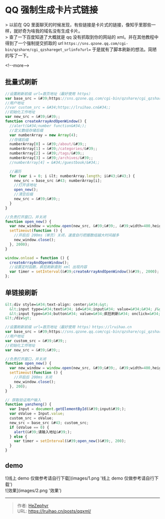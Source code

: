 # QQ 强制生成卡片式链接


&gt; 以前在 QQ 里面聊天的时候发现，有些链接是卡片式的链接，像知乎里那些一样，就好奇为啥我的域名没有生成卡片。  
&gt; 查了一下百度知道了大概就是 qq 没有抓取到你的网站的 xml。并在其他教程中得到了一个强制提交抓取的 url `https://sns.qzone.qq.com/cgi-bin/qzshare/cgi_qzshareget_urlinfo?url=` 于是就有了脚本刷新的想法。简陋的写了一下。

&lt;!--more--&gt;

## 批量式刷新

```javascript 批量式刷新 js
//设置刷新前缀 url=首页地址（最好使用 https）
var base_src = &#39;https://sns.qzone.qq.com/cgi-bin/qzshare/cgi_qzshareget_urlinfo?url=https://lruihao.cn&#39;;
//用户地址
//var custom_src = &#34;https://lruihao.cn&#34;;
//初始化工作地址
var new_src = &#39;&#39;;
function createArrayAndOpenWindow() {
  //alert(&#34;number function&#34;);
  //定义数组存储后缀
  var numberArray = new Array(4);
  //存储后缀
  numberArray[0] = &#39;/about/&#39;;
  numberArray[1] = &#39;/categories/&#39;;
  numberArray[2] = &#39;/tags/&#39;;
  numberArray[3] = &#39;/archives/&#39;;
  //numberArray[4] = &#34;/guestbook/&#34;;

  //遍历
  for (var i = 0; i &lt; numberArray.length; i&#43;&#43;) {
    new_src = base_src &#43; numberArray[i];
    //打开该地址
    open_new();
    //清空后缀
    new_src = &#39;&#39;;
  }
}

//负责打开窗口，并关闭
function open_new() {
  var new_window = window.open(new_src, &#39;&#39;, &#39;width=400,height=200&#39;);
  setTimeout(function () {
    //开启后 200ms（单页）关闭，速度自行把握数组越大时间越多
    new_window.close();
  }, 2000);
}

window.onload = function () {
  createArrayAndOpenWindow();
  //设置定时函数，疯狂刷新直到 xml 出现内容
  var timer = setInterval(&#39;createArrayAndOpenWindow()&#39;, 2000);
};
```

## 单链接刷新

```html html
&lt;div style=&#34;text-align: center;&#34;&gt;
  &lt;input type=&#34;text&#34; id=&#34;input&#34; value=&#34;&#34; /&gt;
  &lt;input type=&#34;button&#34; value=&#34;疯狂刷新&#34; onclick=&#34;yanzheng()&#34; /&gt;
&lt;/div&gt;
```

```javascript 单链接刷新 js
//设置刷新前缀 url=首页地址（最好使用 https）https://lruihao.cn
var base_src = &#39;https://sns.qzone.qq.com/cgi-bin/qzshare/cgi_qzshareget_urlinfo?url=&#39;;
//用户地址
var custom_src = &#39;&#39;;
//初始化工作地址
var new_src = &#39;&#39;;

//负责打开窗口，并关闭
function open_new() {
  var new_window = window.open(new_src, &#39;&#39;, &#39;width=400,height=200&#39;);
  setTimeout(function () {
    //开启后 200ms 关闭
    new_window.close();
  }, 200);
}

// 获取验证用户输入
function yanzheng() {
  var Input = document.getElementById(&#39;input&#39;);
  var oValue = Input.value;
  custom_src = oValue;
  new_src = base_src &#43; custom_src;
  if (oValue == 0) {
    alert(&#39;请输入地址&#39;);
  } else {
    var timer = setInterval(&#39;open_new()&#39;, 200);
  }
}
```

## demo

![线上 demo 仅做参考请自行下载](images/1.png &#39;线上 demo 仅做参考请自行下载&#39;)  
![效果](images/2.png &#39;效果&#39;)


---

> 作者: [HeZephyr](https://github.com/HeZephyr)  
> URL: https://lruihao.cn/posts/qqxml/  


